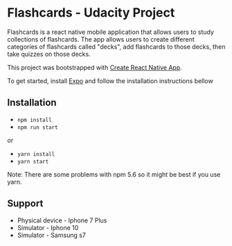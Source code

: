 # Flashcards - Udacity Project

Flashcards is a react native mobile application that allows users to study collections of flashcards. The app allows users to create different categories of flashcards called "decks", add flashcards to those decks, then take quizzes on those decks.

This project was bootstrapped with [Create React Native App](https://github.com/react-community/create-react-native-app).

To get started, install [Expo](https://expo.io/learn) and follow the installation instructions bellow

## Installation

* `npm install`
* `npm run start`

or 

* `yarn install`
* `yarn start`

Note: There are some problems with npm 5.6 so it might be best if you use yarn.

## Support
* Physical device - Iphone 7 Plus
* Simulator - Iphone 10
* Simulator - Samsung s7